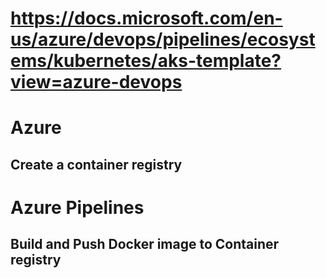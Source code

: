 # https://docs.microsoft.com/en-us/azure/devops/pipelines/ecosystems/kubernetes/aks-template?view=azure-devops

# Azure
## Create a container registry
# Azure Pipelines
## Build and Push Docker image to Container registry

